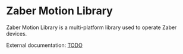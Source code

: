 # Zaber Motion Library

Zaber Motion Library is a multi-platform library used to operate Zaber devices.

External documentation: [TODO](https://zaber.com/dev-portal)
